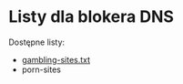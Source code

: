 # Listy dla blokera DNS
Dostępne listy:

* [gambling-sites.txt](https://github.com/mikejbc/test/blob/master/gambling-sites.txt)
* porn-sites
